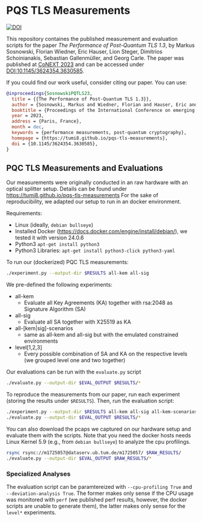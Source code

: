 # PQS TLS Measurements

[![DOI](https://zenodo.org/badge/DOI/10.5281/zenodo.10054882.svg)](https://doi.org/10.5281/zenodo.10054882)

This repository containes the published measurement and evaluation scripts for the paper *The Performance of Post-Quantum TLS 1.3*, by Markus Sosnowski, Florian Wiedner, Eric Hauser, Lion Steger, Dimitrios Schoinianakis, Sebastian Gallenmüller, and Georg Carle.
The paper was published at [CoNEXT 2023](https://conferences.sigcomm.org/co-next/2023/#!/home) and can be accessed under [DOI:10.1145/3624354.3630585](https://doi.org/10.1145/3624354.3630585).

If you could find our work useful, consider citing our paper. 
You can use:

```bibtex
@inproceedings{SosnowskiPQTLS23,
  title = {{The Performance of Post-Quantum TLS 1.3}},
  author = {Sosnowski, Markus and Wiedner, Florian and Hauser, Eric and Steger, Lion and Schoinianakis, Dimitrios and Gallenm{\"u}ller, Sebastian and Carle, Georg},
  booktitle = {Proceedings of the International Conference on emerging Networking EXperiments and Technologies (CoNEXT '23)},
  year = 2023,
  address = {Paris, France},
  month = dec,
  keywords = {performance measurements, post-quantum cryptography},
  homepage = {https://tumi8.github.io/pqs-tls-measurements},
  doi = {10.1145/3624354.3630585},
}

```


## PQC TLS Measurements and Evaluations

Our measurements were originally conducted in an raw hardware with an optical splitter setup.
Details can be found under https://tumi8.github.io/pqs-tls-measurements
For the sake of reproducibility, we adapted our setup to run in an docker environment.

Requirements:
* Linux (ideally, `debian bullseye`)
* Installed Docker (https://docs.docker.com/engine/install/debian/), we tested it with version 24.0.6
* Python3 `apt-get install python3`
* Python3 Libraries: `apt-get install python3-click python3-yaml`

To run our (dockerized) PQC TLS measurements:

```bash
./experiment.py --output-dir $RESULTS all-kem all-sig
```

We pre-defined the following experiments:

* all-kem
    * Evaluate all Key Agreements (KA) together with rsa:2048 as Signature Algorithm (SA)
* all-sig
    * Evaluate all SA together with X25519 as KA
* all-[kem|sig]-scenarios
  * same as all-kem and all-sig but with the emulated constrained environments
* level[1,2,3]
  * Every possible combination of SA and KA on the respective levels (we grouped level one and two together)

Our evaluations can be run with the `evaluate.py` script

```bash
./evaluate.py --output-dir $EVAL_OUTPUT $RESULTS/*
```

To reproduce the measurements from our paper, run each experiment (storing the results under `$RESULTS`). Then, run the evaluation script:

```bash
./experiment.py --output-dir $RESULTS all-kem all-sig all-kem-scenarios all-sig-scenarios level1 level3 level5
./evaluate.py --output-dir $EVAL_OUTPUT $RESULTS/*
```

You can also download the pcaps we captured on our hardware setup and evaluate them with the scripts. Note that you need the docker hosts needs Linux Kernel 5.9 (e.g., from `debian bullseye`) to analyze the cpu profilings. 

```bash
rsync rsync://m1725057@dataserv.ub.tum.de/m1725057/ $RAW_RESULTS/
./evaluate.py --output-dir $EVAL_OUTPUT $RAW_RESULTS/*
```

### Specialized Analyses

The evaluation script can be paramtereized with `--cpu-profiling True` and `--deviation-analysis True`. The former makes only sense if the CPU usage was monitored with `perf` (we published perf results, however, the docker scripts are unable to generate them), the latter makes only sense for the `level*` experiments.
